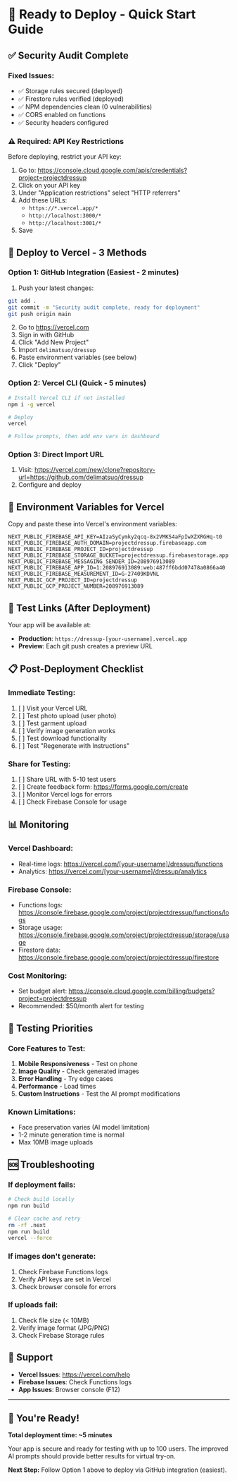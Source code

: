 # 🚀 Ready to Deploy - Quick Start Guide

## ✅ Security Audit Complete

### Fixed Issues:
- ✅ Storage rules secured (deployed)
- ✅ Firestore rules verified (deployed)
- ✅ NPM dependencies clean (0 vulnerabilities)
- ✅ CORS enabled on functions
- ✅ Security headers configured

### ⚠️ Required: API Key Restrictions
Before deploying, restrict your API key:
1. Go to: https://console.cloud.google.com/apis/credentials?project=projectdressup
2. Click on your API key
3. Under "Application restrictions" select "HTTP referrers"
4. Add these URLs:
   - `https://*.vercel.app/*`
   - `http://localhost:3000/*`
   - `http://localhost:3001/*`
5. Save

## 📱 Deploy to Vercel - 3 Methods

### Option 1: GitHub Integration (Easiest - 2 minutes)
1. Push your latest changes:
```bash
git add .
git commit -m "Security audit complete, ready for deployment"
git push origin main
```

2. Go to https://vercel.com
3. Sign in with GitHub
4. Click "Add New Project"
5. Import `delimatsuo/dressup`
6. Paste environment variables (see below)
7. Click "Deploy"

### Option 2: Vercel CLI (Quick - 5 minutes)
```bash
# Install Vercel CLI if not installed
npm i -g vercel

# Deploy
vercel

# Follow prompts, then add env vars in dashboard
```

### Option 3: Direct Import URL
1. Visit: https://vercel.com/new/clone?repository-url=https://github.com/delimatsuo/dressup
2. Configure and deploy

## 🔐 Environment Variables for Vercel

Copy and paste these into Vercel's environment variables:

```
NEXT_PUBLIC_FIREBASE_API_KEY=AIzaSyCymky2qcq-8x2VMKS4aFpIwXZXRGHq-t0
NEXT_PUBLIC_FIREBASE_AUTH_DOMAIN=projectdressup.firebaseapp.com
NEXT_PUBLIC_FIREBASE_PROJECT_ID=projectdressup
NEXT_PUBLIC_FIREBASE_STORAGE_BUCKET=projectdressup.firebasestorage.app
NEXT_PUBLIC_FIREBASE_MESSAGING_SENDER_ID=208976913089
NEXT_PUBLIC_FIREBASE_APP_ID=1:208976913089:web:487ff6bdd07478a0866a40
NEXT_PUBLIC_FIREBASE_MEASUREMENT_ID=G-27409KDVNL
NEXT_PUBLIC_GCP_PROJECT_ID=projectdressup
NEXT_PUBLIC_GCP_PROJECT_NUMBER=208976913089
```

## 🧪 Test Links (After Deployment)

Your app will be available at:
- **Production**: `https://dressup-[your-username].vercel.app`
- **Preview**: Each git push creates a preview URL

## 📋 Post-Deployment Checklist

### Immediate Testing:
1. [ ] Visit your Vercel URL
2. [ ] Test photo upload (user photo)
3. [ ] Test garment upload
4. [ ] Verify image generation works
5. [ ] Test download functionality
6. [ ] Test "Regenerate with Instructions"

### Share for Testing:
1. [ ] Share URL with 5-10 test users
2. [ ] Create feedback form: https://forms.google.com/create
3. [ ] Monitor Vercel logs for errors
4. [ ] Check Firebase Console for usage

## 📊 Monitoring

### Vercel Dashboard:
- Real-time logs: https://vercel.com/[your-username]/dressup/functions
- Analytics: https://vercel.com/[your-username]/dressup/analytics

### Firebase Console:
- Functions logs: https://console.firebase.google.com/project/projectdressup/functions/logs
- Storage usage: https://console.firebase.google.com/project/projectdressup/storage/usage
- Firestore data: https://console.firebase.google.com/project/projectdressup/firestore

### Cost Monitoring:
- Set budget alert: https://console.cloud.google.com/billing/budgets?project=projectdressup
- Recommended: $50/month alert for testing

## 🎯 Testing Priorities

### Core Features to Test:
1. **Mobile Responsiveness** - Test on phone
2. **Image Quality** - Check generated images
3. **Error Handling** - Try edge cases
4. **Performance** - Load times
5. **Custom Instructions** - Test the AI prompt modifications

### Known Limitations:
- Face preservation varies (AI model limitation)
- 1-2 minute generation time is normal
- Max 10MB image uploads

## 🆘 Troubleshooting

### If deployment fails:
```bash
# Check build locally
npm run build

# Clear cache and retry
rm -rf .next
npm run build
vercel --force
```

### If images don't generate:
1. Check Firebase Functions logs
2. Verify API keys are set in Vercel
3. Check browser console for errors

### If uploads fail:
1. Check file size (< 10MB)
2. Verify image format (JPG/PNG)
3. Check Firebase Storage rules

## 💬 Support

- **Vercel Issues**: https://vercel.com/help
- **Firebase Issues**: Check Functions logs
- **App Issues**: Browser console (F12)

---

## 🎉 You're Ready!

**Total deployment time: ~5 minutes**

Your app is secure and ready for testing with up to 100 users. The improved AI prompts should provide better results for virtual try-on.

**Next Step:** Follow Option 1 above to deploy via GitHub integration (easiest).